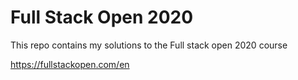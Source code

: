 # Full Stack Open 2020

This repo contains my solutions to the Full stack open 2020 course

https://fullstackopen.com/en
